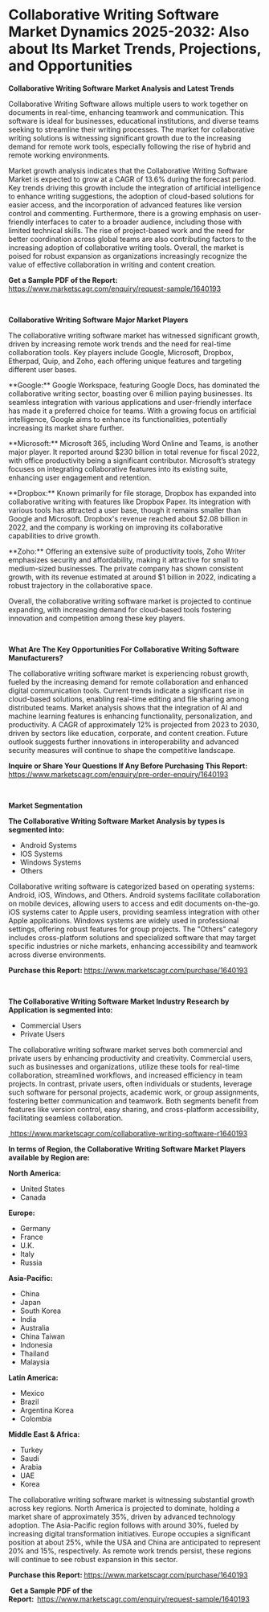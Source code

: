<p><h1>Collaborative Writing Software Market Dynamics 2025-2032: Also about Its Market Trends, Projections, and Opportunities</h1></p><p><strong>Collaborative Writing Software Market Analysis and Latest Trends</strong></p>
<p><p>Collaborative Writing Software allows multiple users to work together on documents in real-time, enhancing teamwork and communication. This software is ideal for businesses, educational institutions, and diverse teams seeking to streamline their writing processes. The market for collaborative writing solutions is witnessing significant growth due to the increasing demand for remote work tools, especially following the rise of hybrid and remote working environments. </p><p>Market growth analysis indicates that the Collaborative Writing Software Market is expected to grow at a CAGR of 13.6% during the forecast period. Key trends driving this growth include the integration of artificial intelligence to enhance writing suggestions, the adoption of cloud-based solutions for easier access, and the incorporation of advanced features like version control and commenting. Furthermore, there is a growing emphasis on user-friendly interfaces to cater to a broader audience, including those with limited technical skills. The rise of project-based work and the need for better coordination across global teams are also contributing factors to the increasing adoption of collaborative writing tools. Overall, the market is poised for robust expansion as organizations increasingly recognize the value of effective collaboration in writing and content creation.</p></p>
<p><strong>Get a Sample PDF of the Report:&nbsp;</strong> <a href="https://www.marketscagr.com/enquiry/request-sample/1640193?utm_campaign=3216&utm_medium=2&utm_source=Github&utm_content=ia&utm_term=16042025&utm_id=collaborative-writing-software">https://www.marketscagr.com/enquiry/request-sample/1640193</a></p>
<p>&nbsp;</p>
<p><strong>Collaborative Writing Software Major Market Players</strong></p>
<p><p>The collaborative writing software market has witnessed significant growth, driven by increasing remote work trends and the need for real-time collaboration tools. Key players include Google, Microsoft, Dropbox, Etherpad, Quip, and Zoho, each offering unique features and targeting different user bases.</p><p>**Google:** Google Workspace, featuring Google Docs, has dominated the collaborative writing sector, boasting over 6 million paying businesses. Its seamless integration with various applications and user-friendly interface has made it a preferred choice for teams. With a growing focus on artificial intelligence, Google aims to enhance its functionalities, potentially increasing its market share further.</p><p>**Microsoft:** Microsoft 365, including Word Online and Teams, is another major player. It reported around $230 billion in total revenue for fiscal 2022, with office productivity being a significant contributor. Microsoft’s strategy focuses on integrating collaborative features into its existing suite, enhancing user engagement and retention.</p><p>**Dropbox:** Known primarily for file storage, Dropbox has expanded into collaborative writing with features like Dropbox Paper. Its integration with various tools has attracted a user base, though it remains smaller than Google and Microsoft. Dropbox's revenue reached about $2.08 billion in 2022, and the company is working on improving its collaborative capabilities to drive growth.</p><p>**Zoho:** Offering an extensive suite of productivity tools, Zoho Writer emphasizes security and affordability, making it attractive for small to medium-sized businesses. The private company has shown consistent growth, with its revenue estimated at around $1 billion in 2022, indicating a robust trajectory in the collaborative space.</p><p>Overall, the collaborative writing software market is projected to continue expanding, with increasing demand for cloud-based tools fostering innovation and competition among these key players.</p></p>
<p>&nbsp;</p>
<p><strong>What Are The Key Opportunities For Collaborative Writing Software Manufacturers?</strong></p>
<p><p>The collaborative writing software market is experiencing robust growth, fueled by the increasing demand for remote collaboration and enhanced digital communication tools. Current trends indicate a significant rise in cloud-based solutions, enabling real-time editing and file sharing among distributed teams. Market analysis shows that the integration of AI and machine learning features is enhancing functionality, personalization, and productivity. A CAGR of approximately 12% is projected from 2023 to 2030, driven by sectors like education, corporate, and content creation. Future outlook suggests further innovations in interoperability and advanced security measures will continue to shape the competitive landscape.</p></p>
<p><strong>Inquire or Share Your Questions If Any Before Purchasing This Report:</strong> <a href="https://www.marketscagr.com/enquiry/pre-order-enquiry/1640193?utm_campaign=3216&utm_medium=2&utm_source=Github&utm_content=ia&utm_term=16042025&utm_id=collaborative-writing-software">https://www.marketscagr.com/enquiry/pre-order-enquiry/1640193</a></p>
<p>&nbsp;</p>
<p><strong>Market Segmentation</strong></p>
<p><strong>The Collaborative Writing Software Market Analysis by types is segmented into:</strong></p>
<p><ul><li>Android Systems</li><li>IOS Systems</li><li>Windows Systems</li><li>Others</li></ul></p>
<p><p>Collaborative writing software is categorized based on operating systems: Android, iOS, Windows, and Others. Android systems facilitate collaboration on mobile devices, allowing users to access and edit documents on-the-go. iOS systems cater to Apple users, providing seamless integration with other Apple applications. Windows systems are widely used in professional settings, offering robust features for group projects. The "Others" category includes cross-platform solutions and specialized software that may target specific industries or niche markets, enhancing accessibility and teamwork across diverse environments.</p></p>
<p><strong>Purchase this Report:&nbsp;</strong><a href="https://www.marketscagr.com/purchase/1640193?utm_campaign=3216&utm_medium=2&utm_source=Github&utm_content=ia&utm_term=16042025&utm_id=collaborative-writing-software">https://www.marketscagr.com/purchase/1640193</a></p>
<p>&nbsp;</p>
<p><strong>The Collaborative Writing Software Market Industry Research by Application is segmented into:</strong></p>
<p><ul><li>Commercial Users</li><li>Private Users</li></ul></p>
<p><p>The collaborative writing software market serves both commercial and private users by enhancing productivity and creativity. Commercial users, such as businesses and organizations, utilize these tools for real-time collaboration, streamlined workflows, and increased efficiency in team projects. In contrast, private users, often individuals or students, leverage such software for personal projects, academic work, or group assignments, fostering better communication and teamwork. Both segments benefit from features like version control, easy sharing, and cross-platform accessibility, facilitating seamless collaboration.</p></p>
<p><a href="https://www.marketscagr.com/collaborative-writing-software-r1640193?utm_campaign=3216&utm_medium=2&utm_source=Github&utm_content=ia&utm_term=16042025&utm_id=collaborative-writing-software">&nbsp;https://www.marketscagr.com/collaborative-writing-software-r1640193</a></p>
<p><strong>In terms of Region, the Collaborative Writing Software Market Players available by Region are:</strong></p>
<p>
    <p> <strong> North America: </strong>
        <ul>
            <li>United States</li>
            <li>Canada</li>
        </ul>
        </p> 
    <p> <strong> Europe: </strong>
        <ul>
            <li>Germany</li>
            <li>France</li>
            <li>U.K.</li>
            <li>Italy</li>
            <li>Russia</li>
        </ul>
        </p> 
    <p> <strong> Asia-Pacific: </strong>
        <ul>
            <li>China</li>
            <li>Japan</li>
            <li>South Korea</li>
            <li>India</li>
            <li>Australia</li>
            <li>China Taiwan</li>
            <li>Indonesia</li>
            <li>Thailand</li>
            <li>Malaysia</li>
        </ul>
        </p> 
    <p> <strong> Latin America: </strong>
        <ul>
            <li>Mexico</li>
            <li>Brazil</li>
            <li>Argentina Korea</li>
            <li>Colombia</li>
        </ul>
        </p> 
    <p> <strong> Middle East & Africa: </strong>
        <ul>
            <li>Turkey</li>
            <li>Saudi</li>
            <li>Arabia</li>
            <li>UAE</li>
            <li>Korea</li>
        </ul>
    </p>
    </p>
<p><p>The collaborative writing software market is witnessing substantial growth across key regions. North America is projected to dominate, holding a market share of approximately 35%, driven by advanced technology adoption. The Asia-Pacific region follows with around 30%, fueled by increasing digital transformation initiatives. Europe occupies a significant position at about 25%, while the USA and China are anticipated to represent 20% and 15%, respectively. As remote work trends persist, these regions will continue to see robust expansion in this sector.</p></p>
<p><strong>Purchase this Report: </strong><a href="https://www.marketscagr.com/purchase/1640193?utm_campaign=3216&utm_medium=2&utm_source=Github&utm_content=ia&utm_term=16042025&utm_id=collaborative-writing-software">https://www.marketscagr.com/purchase/1640193</a></p>
<p>&nbsp;<strong>Get a Sample PDF of the Report:&nbsp;&nbsp;</strong><a href="https://www.marketscagr.com/enquiry/request-sample/1640193?utm_campaign=3216&utm_medium=2&utm_source=Github&utm_content=ia&utm_term=16042025&utm_id=collaborative-writing-software">https://www.marketscagr.com/enquiry/request-sample/1640193</a></p>
<p><strong></strong></p>
<p><p></p><p></p><p></p></p>